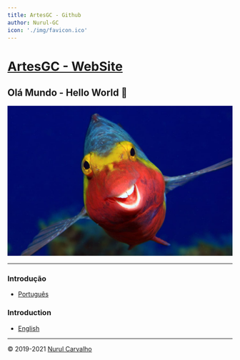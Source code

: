 ```yaml
---
title: ArtesGC - Github
author: Nurul-GC
icon: './img/favicon.ico'
---
```


# [ArtesGC - WebSite](https://artesgc.home.blog)

## Olá Mundo - Hello World 👋

![peixinho-sorridente](img/Comedy-Wildlife-Awards-Arthur-Telle-Thiemann-Smiley.jpg)

---

### Introdução

- [Português](pt/index.md)

### Introduction

- [English](en/index.md)

---

&copy; 2019-2021 [Nurul Carvalho](mailto:nuruldecarvalho@gmail.com)
